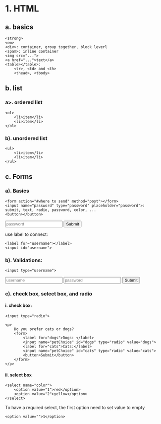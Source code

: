 # 1. HTML
## a. basics
```
<strong>
<em>
<div>: container, group together, block leverl
<spam>: inline container
<img src="...">
<a href="...">text</a>
<table></table>: 
    <tr>, <td> and <th>
    <thead>, <tbody>
```

## b. list
### a>. ordered list
```
<ol>
    <li>item</li>
    <li>item</li>
</ol>
```
### b). unordered list
```
<ul>
    <li>item</li>
    <li>item</li>
</ul>
```
## c. Forms
### a). Basics
```
<form action="#where to send" method="post"></form>
<input name="password" type="password" placeholder="password">: submit, text, radio, password, color, ...
<button></button>
```
<input name="password" type="password" placeholder="password">
<input type="submit">

use label to connect:
```
<label for="username"></label>
<input id="username">
```

### b). Validations:
```
<input type="username">
```
<form>
<input type="text" placeholder="username" required>
<input type="password" placeholder="password" required>
<input type="submit">
</form>

### c). check box, select box, and radio
#### i. check box:
```
<input type="radio">

<p>
    Do you prefer cats or dogs?
    <form>
        <label for="dogs">Dogs: </label>
        <input name="petChoice" id="dogs" type="radio" value="dogs">
        <label for="cats">Cats:</label>
        <input name="petChoice" id="cats" type="radio" value="cats">
        <button>Submit</button>
    </form>
</p>
```
#### ii. select box
```
<select name="color">
    <option value="1">red</option>
    <option value="2">yellow</option>
</select>
```
To have a required select, the first option need to set value to empty
```
<option value="">1</option>
```


